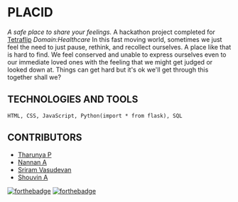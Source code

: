 # PLACID

*A safe place to share your feelings.*
A hackathon project completed for [Tetraflip](https://tetraflip.owaspvit.com/)
*Domain:Healthcare*
In this fast moving world, sometimes we just feel the need to just pause, rethink, and recollect ourselves. A place like that is hard to find. We feel conserved and unable to express ourselves even to our immediate loved ones with the feeling that we might get judged or looked down at. Things can get hard but it's ok we'll get through this together shall we?


TECHNOLOGIES AND TOOLS 
---
`HTML,
CSS,
JavaScript,
Python(import * from flask),
SQL`


CONTRIBUTORS   
---
<ul>
  <li><a href ="https://github.com/Tharunya07">Tharunya P</li>
  <li><a href = "https://github.com/nanna7077">Nannan A</li>
  <li><a href ="https://github.com/Sriram-bb63">Sriram Vasudevan</li>
  <li><a href ="https://github.com/ShouvinKichu">Shouvin  A</li>
</ul>

[![forthebadge](https://forthebadge.com/images/badges/built-with-love.svg)](https://forthebadge.com)
[![forthebadge](https://forthebadge.com/images/badges/built-by-developers.svg)](https://forthebadge.com)
